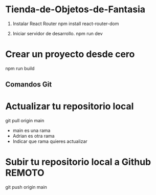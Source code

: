 # Tienda-de-Objetos-de-Fantasia

1. Instalar React Router
npm install react-router-dom

2. Iniciar servidor de desarrollo. 
npm run dev

# Crear un proyecto desde cero
npm run build

## Comandos Git

# Actualizar tu repositorio local
git pull origin main
* main es una rama
* Adrian es otra rama
* Indicar que rama quieres actualizar

# Subir tu repositorio local a Github REMOTO
git push origin main